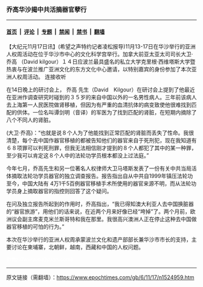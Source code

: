 ### 乔高华沙揭中共活摘器官孽行

---

#### [首页](../../../..?n1524959) &nbsp;|&nbsp; [评论](../../../../../epoch-comment?n1524959) &nbsp;|&nbsp; [专题](../../../../../epoch-special?n1524959) &nbsp;|&nbsp; [禁闻](../../../../../epoch-news?n1524959) &nbsp;|&nbsp; [禁书](../../../../../books?n1524959) &nbsp;|&nbsp; [翻墙](https://github.com/gfw-breaker/nogfw/blob/master/README.md?n1524959)


<div class="post_content" id="artbody" itemprop="articleBody">
 <!-- article content begin -->
 <p>
  【大纪元11月17日讯】(希望之声特约记者凌松报导)11月13-17日在华沙举行的亚洲人权周活动在位于华沙市中心的文化科学宫举行。加拿大前亚太亚太司司长大卫‧
  <ok href="https://www.epochtimes.com/gb/tag/%E4%B9%94%E9%AB%98.html">
   乔高
  </ok>
  （David kilgour）１４日应波兰最具盛名的私立大学克里根‧西维塔斯大学暨热衷与在波兰推广亚洲文化的东方文化中心邀请，以特别嘉宾的身份参加了本次亚洲人权周活动。
  <ok href="http://soundofhope.org/getaudio.asp?format=ram&amp;afile=audio01/2006/11/16/kilour_seminar_warsaw.mp3&amp;id=51177">
   连接收听
  </ok>
 </p>
 <p>
  在14日晚上的研讨会上，
  <ok href="https://www.epochtimes.com/gb/tag/%E4%B9%94%E9%AB%98.html">
   乔高
  </ok>
  先生（David　Kilgour）在研讨会上提到了他最近在亚洲作调查研究时碰到的３５岁的来自中国以外的一名男性病人。三年前该病人去上海第一人民医院做肾移植，但因为有严重的血清抗体的病变致使他很难找到匹配的供体。一位名叫谭剑明（音译）的军医为了找到匹配的肾脏，在短期内摘除了八个不同人的肾脏。
 </p>
 <p>
  (大卫‧乔高)：“也就是说８个人为了他能找到正常匹配的肾脏而丢失了性命。我很清楚，每个去中国作器官移植的都被告知他们的器官来自于死刑犯，现在我知道有６８项罪可以判死刑罪，但我无法相信刚才提到的８个人都犯了其中的某一种罪，至少我可以肯定这８个人中的法轮功学员根本都没上过法庭。”
 </p>
 <p>
  今年七月，乔高先生和另一位著名人权律师大卫马塔斯发表了一份有关中共当局活体摘取法轮功学员器官的独立调查报告。报告指出自从中共自1999年镇压法轮功至今，中国大陆有 4万1千5百例器官移植手术所使用的器官来源不明，而从法轮功学员身上摘取器官的指控则回答了这个疑问。
 </p>
 <p>
  在问及独立报告所起到的作用时，乔高指出，“我已得知澳大利亚人去中国换脏器的“器官旅游”，用他们的话来说，在近两个月来好像已经“垮掉”了。两个月前，欧洲议会副主席麦克米兰斯哥特和我在那里。我很高兴澳洲人正在停止这种去中国做器官移植的可怕的行为。”
 </p>
 <p>
  本次在华沙举行的亚洲人权周承蒙波兰文化和遗产部部长兼华沙市市长的支持，主要讨论在柬埔寨，北朝鲜，越南，西藏和中国的人权问题。
 </p>
 <p>
  <font color="#ffffff">
   (http://www.dajiyuan.com)
  </font>
 </p>
 <!-- article content end -->
 <div id="below_article_ad">
 </div>
</div>


---

原文链接（需翻墙）：https://www.epochtimes.com/gb/6/11/17/n1524959.htm